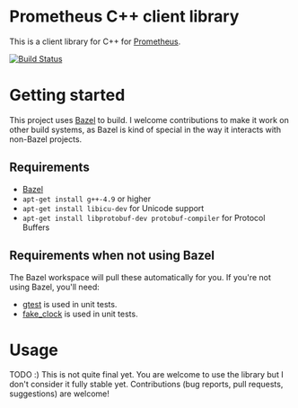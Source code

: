 # Prometheus C++ client library

This is a client library for C++ for [Prometheus](https://prometheus.io).

[![Build Status](https://travis-ci.org/korfuri/client_cpp.svg?branch=master)](https://travis-ci.org/korfuri/client_cpp)

# Getting started

This project uses [Bazel](http://bazel.io) to build. I welcome
contributions to make it work on other build systems, as Bazel is kind
of special in the way it interacts with non-Bazel projects.

## Requirements
  * [Bazel](http://bazel.io)
  * `apt-get install g++-4.9` or higher
  * `apt-get install libicu-dev` for Unicode support
  * `apt-get install libprotobuf-dev protobuf-compiler` for Protocol Buffers

## Requirements when not using Bazel

The Bazel workspace will pull these automatically for you. If you're
not using Bazel, you'll need:

  * [gtest](https://code.google.com/p/googletest/) is used in unit tests.
  * [fake_clock](https://github.com/korfuri/fake_clock) is used in unit tests.

# Usage

TODO :) This is not quite final yet. You are welcome to use the
library but I don't consider it fully stable yet. Contributions (bug
reports, pull requests, suggestions) are welcome!
